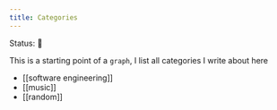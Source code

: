 ```yaml
---
title: Categories
---
```


<status>Status: 🌱 </status>

This is a starting point of a `graph`, I list all categories I write about here

- [[software engineering]]
- [[music]]
- [[random]]
